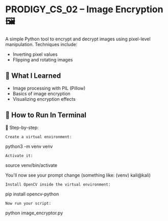 # PRODIGY_CS_02 – Image Encryption 🖼️

A simple Python tool to encrypt and decrypt images using pixel-level manipulation. Techniques include:
- Inverting pixel values
- Flipping and rotating images

## 🧠 What I Learned
- Image processing with PIL (Pillow)
- Basics of image encryption
- Visualizing encryption effects

## 🚀 How to Run In Terminal

🔧 Step-by-step:

    Create a virtual environment:

python3 -m venv venv

    Activate it:

source venv/bin/activate

You'll now see your prompt change (something like: (venv) kali@kali)

    Install OpenCV inside the virtual environment:

pip install opencv-python

    Now run your script:

python image_encryptor.py
